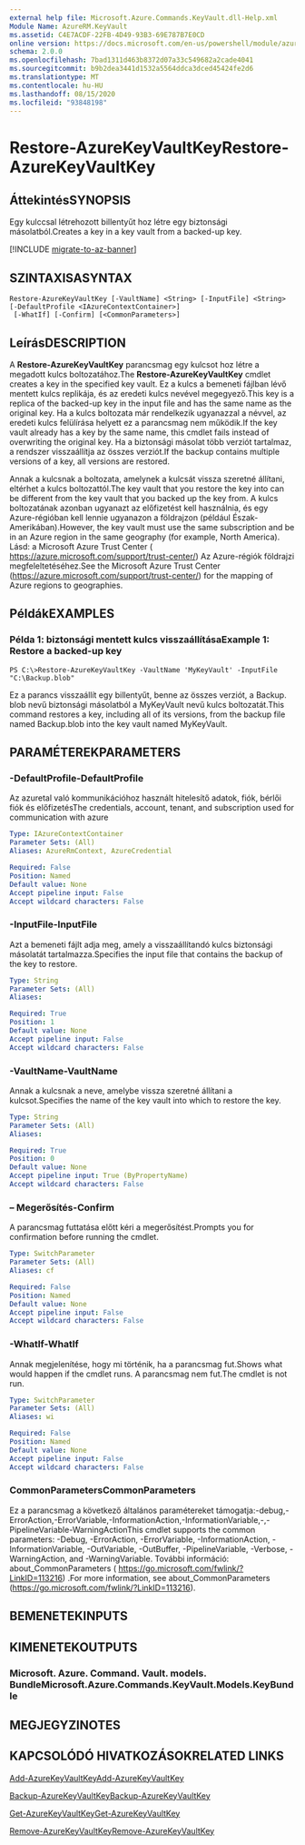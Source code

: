 ```yaml
---
external help file: Microsoft.Azure.Commands.KeyVault.dll-Help.xml
Module Name: AzureRM.KeyVault
ms.assetid: C4E7ACDF-22FB-4D49-93B3-69E787B7E0CD
online version: https://docs.microsoft.com/en-us/powershell/module/azurerm.keyvault/restore-azurekeyvaultkey
schema: 2.0.0
ms.openlocfilehash: 7bad1311d463b8372d07a33c549682a2cade4041
ms.sourcegitcommit: b9b2dea3441d1532a5564ddca3dced45424fe2d6
ms.translationtype: MT
ms.contentlocale: hu-HU
ms.lasthandoff: 08/15/2020
ms.locfileid: "93848198"
---
```

# <span data-ttu-id="6fdc3-101">Restore-AzureKeyVaultKey</span><span class="sxs-lookup"><span data-stu-id="6fdc3-101">Restore-AzureKeyVaultKey</span></span>

## <span data-ttu-id="6fdc3-102">Áttekintés</span><span class="sxs-lookup"><span data-stu-id="6fdc3-102">SYNOPSIS</span></span>
<span data-ttu-id="6fdc3-103">Egy kulccsal létrehozott billentyűt hoz létre egy biztonsági másolatból.</span><span class="sxs-lookup"><span data-stu-id="6fdc3-103">Creates a key in a key vault from a backed-up key.</span></span>

[!INCLUDE [migrate-to-az-banner](../../includes/migrate-to-az-banner.md)]

## <span data-ttu-id="6fdc3-104">SZINTAXISA</span><span class="sxs-lookup"><span data-stu-id="6fdc3-104">SYNTAX</span></span>

```
Restore-AzureKeyVaultKey [-VaultName] <String> [-InputFile] <String> [-DefaultProfile <IAzureContextContainer>]
 [-WhatIf] [-Confirm] [<CommonParameters>]
```

## <span data-ttu-id="6fdc3-105">Leírás</span><span class="sxs-lookup"><span data-stu-id="6fdc3-105">DESCRIPTION</span></span>
<span data-ttu-id="6fdc3-106">A **Restore-AzureKeyVaultKey** parancsmag egy kulcsot hoz létre a megadott kulcs boltozatához.</span><span class="sxs-lookup"><span data-stu-id="6fdc3-106">The **Restore-AzureKeyVaultKey** cmdlet creates a key in the specified key vault.</span></span>
<span data-ttu-id="6fdc3-107">Ez a kulcs a bemeneti fájlban lévő mentett kulcs replikája, és az eredeti kulcs nevével megegyező.</span><span class="sxs-lookup"><span data-stu-id="6fdc3-107">This key is a replica of the backed-up key in the input file and has the same name as the original key.</span></span>
<span data-ttu-id="6fdc3-108">Ha a kulcs boltozata már rendelkezik ugyanazzal a névvel, az eredeti kulcs felülírása helyett ez a parancsmag nem működik.</span><span class="sxs-lookup"><span data-stu-id="6fdc3-108">If the key vault already has a key by the same name, this cmdlet fails instead of overwriting the original key.</span></span>
<span data-ttu-id="6fdc3-109">Ha a biztonsági másolat több verziót tartalmaz, a rendszer visszaállítja az összes verziót.</span><span class="sxs-lookup"><span data-stu-id="6fdc3-109">If the backup contains multiple versions of a key, all versions are restored.</span></span>

<span data-ttu-id="6fdc3-110">Annak a kulcsnak a boltozata, amelynek a kulcsát vissza szeretné állítani, eltérhet a kulcs boltozattól.</span><span class="sxs-lookup"><span data-stu-id="6fdc3-110">The key vault that you restore the key into can be different from the key vault that you backed up the key from.</span></span>
<span data-ttu-id="6fdc3-111">A kulcs boltozatának azonban ugyanazt az előfizetést kell használnia, és egy Azure-régióban kell lennie ugyanazon a földrajzon (például Észak-Amerikában).</span><span class="sxs-lookup"><span data-stu-id="6fdc3-111">However, the key vault must use the same subscription and be in an Azure region in the same geography (for example, North America).</span></span>
<span data-ttu-id="6fdc3-112">Lásd: a Microsoft Azure Trust Center ( https://azure.microsoft.com/support/trust-center/) Az Azure-régiók földrajzi megfeleltetéséhez.</span><span class="sxs-lookup"><span data-stu-id="6fdc3-112">See the Microsoft Azure Trust Center (https://azure.microsoft.com/support/trust-center/) for the mapping of Azure regions to geographies.</span></span>

## <span data-ttu-id="6fdc3-113">Példák</span><span class="sxs-lookup"><span data-stu-id="6fdc3-113">EXAMPLES</span></span>

### <span data-ttu-id="6fdc3-114">Példa 1: biztonsági mentett kulcs visszaállítása</span><span class="sxs-lookup"><span data-stu-id="6fdc3-114">Example 1: Restore a backed-up key</span></span>
```
PS C:\>Restore-AzureKeyVaultKey -VaultName 'MyKeyVault' -InputFile "C:\Backup.blob"
```

<span data-ttu-id="6fdc3-115">Ez a parancs visszaállít egy billentyűt, benne az összes verziót, a Backup. blob nevű biztonsági másolatból a MyKeyVault nevű kulcs boltozatát.</span><span class="sxs-lookup"><span data-stu-id="6fdc3-115">This command restores a key, including all of its versions, from the backup file named Backup.blob into the key vault named MyKeyVault.</span></span>

## <span data-ttu-id="6fdc3-116">PARAMÉTEREK</span><span class="sxs-lookup"><span data-stu-id="6fdc3-116">PARAMETERS</span></span>

### <span data-ttu-id="6fdc3-117">-DefaultProfile</span><span class="sxs-lookup"><span data-stu-id="6fdc3-117">-DefaultProfile</span></span>
<span data-ttu-id="6fdc3-118">Az azuretal való kommunikációhoz használt hitelesítő adatok, fiók, bérlői fiók és előfizetés</span><span class="sxs-lookup"><span data-stu-id="6fdc3-118">The credentials, account, tenant, and subscription used for communication with azure</span></span>

```yaml
Type: IAzureContextContainer
Parameter Sets: (All)
Aliases: AzureRmContext, AzureCredential

Required: False
Position: Named
Default value: None
Accept pipeline input: False
Accept wildcard characters: False
```

### <span data-ttu-id="6fdc3-119">-InputFile</span><span class="sxs-lookup"><span data-stu-id="6fdc3-119">-InputFile</span></span>
<span data-ttu-id="6fdc3-120">Azt a bemeneti fájlt adja meg, amely a visszaállítandó kulcs biztonsági másolatát tartalmazza.</span><span class="sxs-lookup"><span data-stu-id="6fdc3-120">Specifies the input file that contains the backup of the key to restore.</span></span>

```yaml
Type: String
Parameter Sets: (All)
Aliases: 

Required: True
Position: 1
Default value: None
Accept pipeline input: False
Accept wildcard characters: False
```

### <span data-ttu-id="6fdc3-121">-VaultName</span><span class="sxs-lookup"><span data-stu-id="6fdc3-121">-VaultName</span></span>
<span data-ttu-id="6fdc3-122">Annak a kulcsnak a neve, amelybe vissza szeretné állítani a kulcsot.</span><span class="sxs-lookup"><span data-stu-id="6fdc3-122">Specifies the name of the key vault into which to restore the key.</span></span>

```yaml
Type: String
Parameter Sets: (All)
Aliases: 

Required: True
Position: 0
Default value: None
Accept pipeline input: True (ByPropertyName)
Accept wildcard characters: False
```

### <span data-ttu-id="6fdc3-123">– Megerősítés</span><span class="sxs-lookup"><span data-stu-id="6fdc3-123">-Confirm</span></span>
<span data-ttu-id="6fdc3-124">A parancsmag futtatása előtt kéri a megerősítést.</span><span class="sxs-lookup"><span data-stu-id="6fdc3-124">Prompts you for confirmation before running the cmdlet.</span></span>

```yaml
Type: SwitchParameter
Parameter Sets: (All)
Aliases: cf

Required: False
Position: Named
Default value: None
Accept pipeline input: False
Accept wildcard characters: False
```

### <span data-ttu-id="6fdc3-125">-WhatIf</span><span class="sxs-lookup"><span data-stu-id="6fdc3-125">-WhatIf</span></span>
<span data-ttu-id="6fdc3-126">Annak megjelenítése, hogy mi történik, ha a parancsmag fut.</span><span class="sxs-lookup"><span data-stu-id="6fdc3-126">Shows what would happen if the cmdlet runs.</span></span>
<span data-ttu-id="6fdc3-127">A parancsmag nem fut.</span><span class="sxs-lookup"><span data-stu-id="6fdc3-127">The cmdlet is not run.</span></span>

```yaml
Type: SwitchParameter
Parameter Sets: (All)
Aliases: wi

Required: False
Position: Named
Default value: None
Accept pipeline input: False
Accept wildcard characters: False
```

### <span data-ttu-id="6fdc3-128">CommonParameters</span><span class="sxs-lookup"><span data-stu-id="6fdc3-128">CommonParameters</span></span>
<span data-ttu-id="6fdc3-129">Ez a parancsmag a következő általános paramétereket támogatja:-debug,-ErrorAction,-ErrorVariable,-InformationAction,-InformationVariable,-,-PipelineVariable-WarningAction</span><span class="sxs-lookup"><span data-stu-id="6fdc3-129">This cmdlet supports the common parameters: -Debug, -ErrorAction, -ErrorVariable, -InformationAction, -InformationVariable, -OutVariable, -OutBuffer, -PipelineVariable, -Verbose, -WarningAction, and -WarningVariable.</span></span> <span data-ttu-id="6fdc3-130">További információ: about_CommonParameters ( https://go.microsoft.com/fwlink/?LinkID=113216) .</span><span class="sxs-lookup"><span data-stu-id="6fdc3-130">For more information, see about_CommonParameters (https://go.microsoft.com/fwlink/?LinkID=113216).</span></span>

## <span data-ttu-id="6fdc3-131">BEMENETEK</span><span class="sxs-lookup"><span data-stu-id="6fdc3-131">INPUTS</span></span>

## <span data-ttu-id="6fdc3-132">KIMENETEK</span><span class="sxs-lookup"><span data-stu-id="6fdc3-132">OUTPUTS</span></span>

### <span data-ttu-id="6fdc3-133">Microsoft. Azure. Command. Vault. models. Bundle</span><span class="sxs-lookup"><span data-stu-id="6fdc3-133">Microsoft.Azure.Commands.KeyVault.Models.KeyBundle</span></span>

## <span data-ttu-id="6fdc3-134">MEGJEGYZI</span><span class="sxs-lookup"><span data-stu-id="6fdc3-134">NOTES</span></span>

## <span data-ttu-id="6fdc3-135">KAPCSOLÓDÓ HIVATKOZÁSOK</span><span class="sxs-lookup"><span data-stu-id="6fdc3-135">RELATED LINKS</span></span>

[<span data-ttu-id="6fdc3-136">Add-AzureKeyVaultKey</span><span class="sxs-lookup"><span data-stu-id="6fdc3-136">Add-AzureKeyVaultKey</span></span>](./Add-AzureKeyVaultKey.md)

[<span data-ttu-id="6fdc3-137">Backup-AzureKeyVaultKey</span><span class="sxs-lookup"><span data-stu-id="6fdc3-137">Backup-AzureKeyVaultKey</span></span>](./Backup-AzureKeyVaultKey.md)

[<span data-ttu-id="6fdc3-138">Get-AzureKeyVaultKey</span><span class="sxs-lookup"><span data-stu-id="6fdc3-138">Get-AzureKeyVaultKey</span></span>](./Get-AzureKeyVaultKey.md)

[<span data-ttu-id="6fdc3-139">Remove-AzureKeyVaultKey</span><span class="sxs-lookup"><span data-stu-id="6fdc3-139">Remove-AzureKeyVaultKey</span></span>](./Remove-AzureKeyVaultKey.md)

